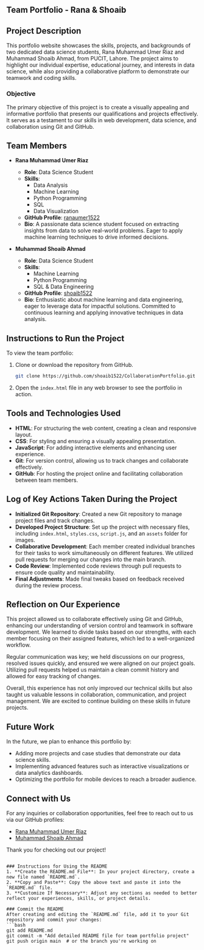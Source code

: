 ## Team Portfolio - Rana & Shoaib

## Project Description
This portfolio website showcases the skills, projects, and backgrounds of two dedicated data science students, Rana Muhammad Umer Riaz and Muhammad Shoaib Ahmad, from PUCIT, Lahore. The project aims to highlight our individual expertise, educational journey, and interests in data science, while also providing a collaborative platform to demonstrate our teamwork and coding skills.

### Objective
The primary objective of this project is to create a visually appealing and informative portfolio that presents our qualifications and projects effectively. It serves as a testament to our skills in web development, data science, and collaboration using Git and GitHub.

## Team Members
- **Rana Muhammad Umer Riaz**
  - **Role**: Data Science Student
  - **Skills**:
    - Data Analysis
    - Machine Learning
    - Python Programming
    - SQL
    - Data Visualization
  - **GitHub Profile**: [ranaumer1522](https://github.com/umer01052)
  - **Bio**: A passionate data science student focused on extracting insights from data to solve real-world problems. Eager to apply machine learning techniques to drive informed decisions.

- **Muhammad Shoaib Ahmad**
  - **Role**: Data Science Student
  - **Skills**:
    - Machine Learning
    - Python Programming
    - SQL & Data Engineering
  - **GitHub Profile**: [shoaib1522](https://github.com/shoaib1522)
  - **Bio**: Enthusiastic about machine learning and data engineering, eager to leverage data for impactful solutions. Committed to continuous learning and applying innovative techniques in data analysis.

## Instructions to Run the Project
To view the team portfolio:
1. Clone or download the repository from GitHub.
   ```bash
   git clone https://github.com/shoaib1522/CollaborationPortfolio.git
   ```
2. Open the `index.html` file in any web browser to see the portfolio in action.

## Tools and Technologies Used
- **HTML**: For structuring the web content, creating a clean and responsive layout.
- **CSS**: For styling and ensuring a visually appealing presentation.
- **JavaScript**: For adding interactive elements and enhancing user experience.
- **Git**: For version control, allowing us to track changes and collaborate effectively.
- **GitHub**: For hosting the project online and facilitating collaboration between team members.

## Log of Key Actions Taken During the Project
- **Initialized Git Repository**: Created a new Git repository to manage project files and track changes.
- **Developed Project Structure**: Set up the project with necessary files, including `index.html`, `styles.css`, `script.js`, and an `assets` folder for images.
- **Collaborative Development**: Each member created individual branches for their tasks to work simultaneously on different features. We utilized pull requests for merging our changes into the main branch.
- **Code Review**: Implemented code reviews through pull requests to ensure code quality and maintainability.
- **Final Adjustments**: Made final tweaks based on feedback received during the review process.

## Reflection on Our Experience
This project allowed us to collaborate effectively using Git and GitHub, enhancing our understanding of version control and teamwork in software development. We learned to divide tasks based on our strengths, with each member focusing on their assigned features, which led to a well-organized workflow.

Regular communication was key; we held discussions on our progress, resolved issues quickly, and ensured we were aligned on our project goals. Utilizing pull requests helped us maintain a clean commit history and allowed for easy tracking of changes. 

Overall, this experience has not only improved our technical skills but also taught us valuable lessons in collaboration, communication, and project management. We are excited to continue building on these skills in future projects.

## Future Work
In the future, we plan to enhance this portfolio by:
- Adding more projects and case studies that demonstrate our data science skills.
- Implementing advanced features such as interactive visualizations or data analytics dashboards.
- Optimizing the portfolio for mobile devices to reach a broader audience.

## Connect with Us
For any inquiries or collaboration opportunities, feel free to reach out to us via our GitHub profiles:
- [Rana Muhammad Umer Riaz](https://github.com/umer01052)
- [Muhammad Shoaib Ahmad](https://github.com/shoaib1522)

Thank you for checking out our project!
```

### Instructions for Using the README
1. **Create the README.md File**: In your project directory, create a new file named `README.md`.
2. **Copy and Paste**: Copy the above text and paste it into the `README.md` file.
3. **Customize If Necessary**: Adjust any sections as needed to better reflect your experiences, skills, or project details.

### Commit the README
After creating and editing the `README.md` file, add it to your Git repository and commit your changes:
```bash
git add README.md
git commit -m "Add detailed README file for team portfolio project"
git push origin main  # or the branch you're working on
```
